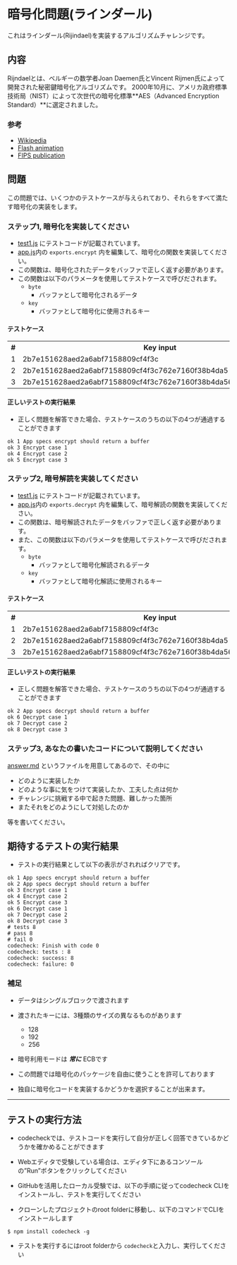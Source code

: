 # 暗号化問題(ラインダール)
これはラインダール(Rijindael)を実装するアルゴリズムチャレンジです。  

## 内容
Rijndaelとは、ベルギーの数学者Joan Daemen氏とVincent Rijmen氏によって開発された秘密鍵暗号化アルゴリズムです。
2000年10月に、アメリカ政府標準技術局（NIST）によって次世代の暗号化標準**AES（Advanced Encryption Standard）**に選定されました。

### 参考
- [Wikipedia](https://en.wikipedia.org/wiki/Advanced_Encryption_Standard)
- [Flash animation](http://www.formaestudio.com/rijndaelinspector/archivos/Rijndael_Animation_v4_eng.swf)
- [FIPS publication](http://csrc.nist.gov/publications/fips/fips197/fips-197.pdf)

## 問題
この問題では、いくつかのテストケースが与えられており、それらをすべて満たす暗号化の実装をします。

### ステップ1, 暗号化を実装してください
- [test1.js](test/test1.js) にテストコードが記載されています。
- [app.js](app.js)内の `exports.encrypt` 内を編集して、暗号化の関数を実装してください。
- この関数は、暗号化されたデータをバッファで正しく返す必要があります。
- この関数は以下のパラメータを使用してテストケースで呼びだされます。
  - `byte`
    - バッファとして暗号化されるデータ
  - `key`
    - バッファとして暗号化に使用されるキー

#### テストケース
<table>
    <tr>
        <th>#</th>
        <th>Key input</th>
        <th>Data input</th>
        <th>Expected output</th>
    </tr>
    <tr>
        <td>1</td>
        <td>2b7e151628aed2a6abf7158809cf4f3c</td>
        <td>3243f6a8885a308d313198a2e0370734</td>
        <td>3925841d02dc09fbdc118597196a0b32</td>
    </tr>
    <tr>
        <td>2</td>
        <td>2b7e151628aed2a6abf7158809cf4f3c762e7160f38b4da5</td>
        <td>3243f6a8885a308d313198a2e0370734</td>
        <td>f9fb29aefc384a250340d833b87ebc00</td>
    </tr>
    <tr>
        <td>3</td>
        <td>2b7e151628aed2a6abf7158809cf4f3c762e7160f38b4da56a784d9045190cfe</td>
        <td>3243f6a8885a308d313198a2e0370734</td>
        <td>1a6e6c2c662e7da6501ffb62bc9e93f3</td>
    </tr>
</table>

#### 正しいテストの実行結果
- 正しく問題を解答できた場合、テストケースのうちの以下の4つが通過することができます
```
ok 1 App specs encrypt should return a buffer
ok 3 Encrypt case 1
ok 4 Encrypt case 2
ok 5 Encrypt case 3
```

### ステップ2, 暗号解読を実装してください
- [test1.js](test/test1.js) にテストコードが記載されています。
- [app.js](app.js)内の `exports.decrypt` 内を編集して、暗号解読の関数を実装してください。
- この関数は、暗号解読されたデータをバッファで正しく返す必要があります。
- また、この関数は以下のパラメータを使用してテストケースで呼びだされます。
  - `byte`
    - バッファとして暗号化解読されるデータ
  - `key`
    - バッファとして暗号化解読に使用されるキー

#### テストケース
<table>
    <tr>
        <th>#</th>
        <th>Key input</th>
        <th>Data input</th>
        <th>Expected output</th>
    </tr>
    <tr>
        <td>1</td>
        <td>2b7e151628aed2a6abf7158809cf4f3c</td>
        <td>3925841d02dc09fbdc118597196a0b32</td>
        <td>3243f6a8885a308d313198a2e0370734</td>
    </tr>
    <tr>
        <td>2</td>
        <td>2b7e151628aed2a6abf7158809cf4f3c762e7160f38b4da5</td>
        <td>f9fb29aefc384a250340d833b87ebc00</td>
        <td>3243f6a8885a308d313198a2e0370734</td>
    </tr>
    <tr>
        <td>3</td>
        <td>2b7e151628aed2a6abf7158809cf4f3c762e7160f38b4da56a784d9045190cfe</td>
        <td>1a6e6c2c662e7da6501ffb62bc9e93f3</td>
        <td>3243f6a8885a308d313198a2e0370734</td>
    </tr>
</table>

#### 正しいテストの実行結果
- 正しく問題を解答できた場合、テストケースのうちの以下の4つが通過することができます
```
ok 2 App specs decrypt should return a buffer
ok 6 Decrypt case 1
ok 7 Decrypt case 2
ok 8 Decrypt case 3
```

### ステップ3, あなたの書いたコードについて説明してください
[answer.md](./answer.md) というファイルを用意してあるので、その中に
- どのように実装したか
- どのような事に気をつけて実装したか、工夫した点は何か
- チャレンジに挑戦する中で起きた問題、難しかった箇所
- またそれをどのようにして対処したのか

等を書いてください。

## 期待するテストの実行結果
- テストの実行結果として以下の表示がされればクリアです。

```
ok 1 App specs encrypt should return a buffer
ok 2 App specs decrypt should return a buffer
ok 3 Encrypt case 1
ok 4 Encrypt case 2
ok 5 Encrypt case 3
ok 6 Decrypt case 1
ok 7 Decrypt case 2
ok 8 Decrypt case 3
# tests 8
# pass 8
# fail 0
codecheck: Finish with code 0
codecheck: tests : 8
codecheck: success: 8
codecheck: failure: 0
```

### 補足
- データはシングルブロックで渡されます
- 渡されたキーには、3種類のサイズの異なるものがあります
    - 128 
    - 192 
    - 256

- 暗号利用モードは ***常に*** ECBです
- この問題では暗号化のパッケージを自由に使うことを許可しております
- 独自に暗号化コードを実装するかどうかを選択することが出来ます。

---
## テストの実行方法
- codecheckでは、テストコードを実行して自分が正しく回答できているかどうかを確かめることができます
- Webエディタで受験している場合は、エディタ下にあるコンソールの”Run”ボタンをクリックしてください
- GitHubを活用したローカル受験では、以下の手順に従ってcodecheck CLIをインストールし、テストを実行してください

- クローンしたプロジェクトのroot folderに移動し、以下のコマンドでCLIをインストールします
```
$ npm install codecheck -g
```

- テストを実行するにはroot folderから `codecheck`と入力し、実行してください
